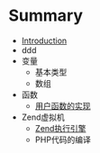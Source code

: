 # Summary

* [Introduction](README.md)
* ddd
* 变量
   * 基本类型
   * 数组
* 函数
   * [用户函数的实现](yong_hu_han_shu_de_shi_xian.md)
* Zend虚拟机
   * [Zend执行引擎](zend_executor.md)
   * PHP代码的编译


